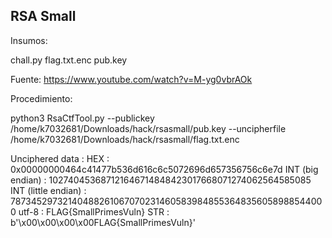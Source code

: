 ## RSA Small

Insumos:

chall.py
flag.txt.enc
pub.key

Fuente: https://www.youtube.com/watch?v=M-yg0vbrAOk

Procedimiento:

python3 RsaCtfTool.py --publickey /home/k7032681/Downloads/hack/rsasmall/pub.key --uncipherfile /home/k7032681/Downloads/hack/rsasmall/flag.txt.enc

Unciphered data :
HEX : 0x00000000464c41477b536d616c6c5072696d657356756c6e7d
INT (big endian) : 102740453687121646714848423017668071274062564585085
INT (little endian) : 787345297321404882610670702314605839848553648356058988544000
utf-8 : FLAG{SmallPrimesVuln}
STR : b'\x00\x00\x00\x00FLAG{SmallPrimesVuln}'


